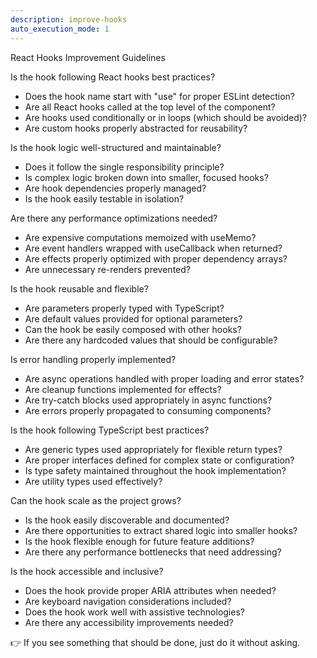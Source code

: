 ```yaml
---
description: improve-hooks
auto_execution_mode: 1
---
```


React Hooks Improvement Guidelines

Is the hook following React hooks best practices?

- Does the hook name start with "use" for proper ESLint detection?
- Are all React hooks called at the top level of the component?
- Are hooks used conditionally or in loops (which should be avoided)?
- Are custom hooks properly abstracted for reusability?

Is the hook logic well-structured and maintainable?

- Does it follow the single responsibility principle?
- Is complex logic broken down into smaller, focused hooks?
- Are hook dependencies properly managed?
- Is the hook easily testable in isolation?

Are there any performance optimizations needed?

- Are expensive computations memoized with useMemo?
- Are event handlers wrapped with useCallback when returned?
- Are effects properly optimized with proper dependency arrays?
- Are unnecessary re-renders prevented?

Is the hook reusable and flexible?

- Are parameters properly typed with TypeScript?
- Are default values provided for optional parameters?
- Can the hook be easily composed with other hooks?
- Are there any hardcoded values that should be configurable?

Is error handling properly implemented?

- Are async operations handled with proper loading and error states?
- Are cleanup functions implemented for effects?
- Are try-catch blocks used appropriately in async functions?
- Are errors properly propagated to consuming components?

Is the hook following TypeScript best practices?

- Are generic types used appropriately for flexible return types?
- Are proper interfaces defined for complex state or configuration?
- Is type safety maintained throughout the hook implementation?
- Are utility types used effectively?

Can the hook scale as the project grows?

- Is the hook easily discoverable and documented?
- Are there opportunities to extract shared logic into smaller hooks?
- Is the hook flexible enough for future feature additions?
- Are there any performance bottlenecks that need addressing?

Is the hook accessible and inclusive?

- Does the hook provide proper ARIA attributes when needed?
- Are keyboard navigation considerations included?
- Does the hook work well with assistive technologies?
- Are there any accessibility improvements needed?

👉 If you see something that should be done, just do it without asking.
